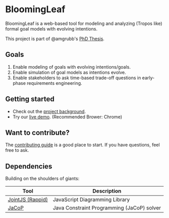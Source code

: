 # BloomingLeaf
BloomingLeaf is a web-based tool for modeling and analyzing (Tropos like) formal goal models with evolving intentions. 

This project is part of @amgrubb's [PhD Thesis](http://www.cs.toronto.edu/~amgrubb/thesis).

## Goals
1. Enable modeling of goals with evolving intentions/goals.
2. Enable simulation of goal models as intentions evolve.
3. Enable stakeholders to ask time-based trade-off questions in early-phase requirements engineering.

## Getting started
* Check out the [project background](http://www.cs.toronto.edu/~amgrubb/thesis).
* Try our [live demo](http://www.cs.utoronto.ca/~amgrubb/leaf-blooming-ui). (Recommended Brower: Chrome)

## Want to contribute?
The [contributing guide](https://github.com/amgrubb/BloomingLeaf/blob/master/CONTRIBUTING.md)
is a good place to start. If you have questions, feel free to ask.

## Dependencies
Building on the shoulders of giants:

Tool                  | Description
--------------------- | -----------
[JointJS (Rappid)]               | JavaScript Diagramming Library
[JaCoP]              | Java Constraint Programming (JaCoP) solver

[JointJS (Rappid)]: https://github.com/clientIO/joint
[JaCoP]: https://github.com/radsz/jacop

